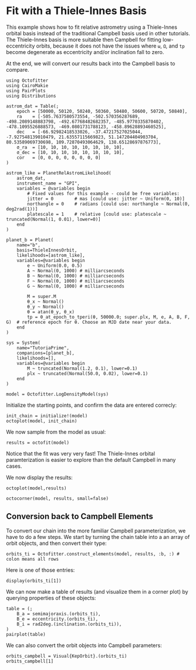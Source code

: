 # Fit with a Thiele-Innes Basis

This example shows how to fit relative astrometry using a Thiele-Innes orbital basis instead of the traditional Campbell basis used in other tutorials. The Thiele-Innes basis is more suitable then Campbell for fitting low-eccentricity orbits, because it does not have the issues where `ω`, `Ω`, and `tp` become degenerate as eccentricity and/or inclination fall to zero.

At the end, we will convert our results back into the Campbell basis to compare.

```@example 1
using Octofitter
using CairoMakie
using PairPlots
using Distributions

astrom_dat = Table(;
    epoch = [50000, 50120, 50240, 50360, 50480, 50600, 50720, 50840],
    ra    = [-505.7637580573554, -502.570356287689, -498.2089148883798, -492.67768482682357, -485.9770335870402, -478.1095526888573, -469.0801731788123, -458.89628893460525],
    dec   = [-66.92982418533026, -37.47217527025044, -7.927548139010479, 21.63557115669823, 51.147204404903704, 80.53589069730698, 109.72870493064629, 138.65128697876773],
    σ_ra  = [10, 10, 10, 10, 10, 10, 10, 10],
    σ_dec = [10, 10, 10, 10, 10, 10, 10, 10],
    cor   = [0, 0, 0, 0, 0, 0, 0, 0]
)

astrom_like = PlanetRelAstromLikelihood(
    astrom_dat,
    instrument_name = "GPI",
    variables = @variables begin
        # Fixed values for this example - could be free variables:
        jitter = 0        # mas [could use: jitter ~ Uniform(0, 10)]
        northangle = 0    # radians [could use: northangle ~ Normal(0, deg2rad(1))]
        platescale = 1    # relative [could use: platescale ~ truncated(Normal(1, 0.01), lower=0)]
    end
)

planet_b = Planet(
    name="b",
    basis=ThieleInnesOrbit,
    likelihoods=[astrom_like],
    variables=@variables begin
        e ~ Uniform(0.0, 0.5)
        A ~ Normal(0, 1000) # milliarcseconds
        B ~ Normal(0, 1000) # milliarcseconds
        F ~ Normal(0, 1000) # milliarcseconds
        G ~ Normal(0, 1000) # milliarcseconds
        
        M = super.M
        θ_x ~ Normal()
        θ_y ~ Normal()
        θ = atan(θ_y, θ_x)
        tp = θ_at_epoch_to_tperi(θ, 50000.0; super.plx, M, e, A, B, F, G)  # reference epoch for θ. Choose an MJD date near your data.
    end
)

sys = System(
    name="TutoriaPrime",
    companions=[planet_b],
    likelihoods=[],
    variables=@variables begin
        M ~ truncated(Normal(1.2, 0.1), lower=0.1)
        plx ~ truncated(Normal(50.0, 0.02), lower=0.1)
    end
)

model = Octofitter.LogDensityModel(sys)
```


Initialize the starting points, and confirm the data are entered correcly:
```@example 1
init_chain = initialize!(model)
octoplot(model, init_chain)
```

We now sample from the model as usual:
```@example 1
results = octofit(model)
```
Notice that the fit was very very fast! The Thiele-Innes orbital paramterization is easier to explore than the default Campbell in 
many cases.

We now display the results:
```@example 1
octoplot(model,results)
```

```@example 1
octocorner(model, results, small=false)
```

## Conversion back to Campbell Elements
To convert our chain into the more familiar Campbell parameterization, we have to do a few steps. We start by turning the chain table into a an array of orbit objects, and then convert their type:

```@example 1
orbits_ti = Octofitter.construct_elements(model, results, :b, :) # colon means all rows
```

Here is one of those entries:
```@example 1
display(orbits_ti[1])
```

We can now make a table of results (and visualize them in a corner plot) by querying properties of these objects:
```@example 1
table = (;
    B_a = semimajoraxis.(orbits_ti),
    B_e = eccentricity.(orbits_ti),
    B_i = rad2deg.(inclination.(orbits_ti)),
)
pairplot(table)
```

We can also convert the orbit objects into Campbell parameters:
```@example 1
orbits_campbell = Visual{KepOrbit}.(orbits_ti)
orbits_campbell[1]
```
